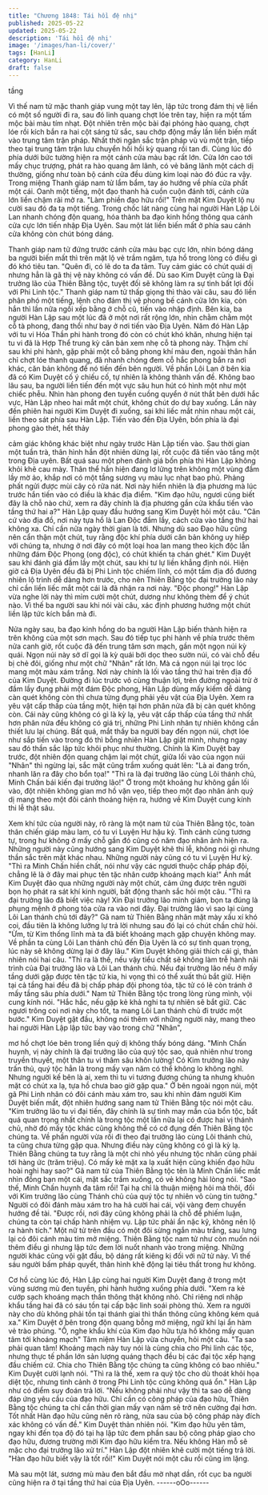 ```yaml
---
title: "Chương 1848: Tái hồi đệ nhị"
published: 2025-05-22
updated: 2025-05-22
description: 'Tái hồi đệ nhị'
image: '/images/han-li/cover/'
tags: [HanLi]
category: HanLi
draft: false
---
```


tầng

Vì thế nam tử mặc thanh giáp vung một tay lên, lập tức trong đám
thị vệ liền có một số người đi ra, sau đó linh quang chợt lóe trên
tay, hiện ra một tấm mộc bài màu tím nhạt.
Đột nhiên trên mộc bài đại phóng hào quang, chợt lóe rồi kích bắn
ra hai cột sáng tử sắc, sau chớp động mấy lần liền biến mất vào
trung tâm trận pháp.
Nhất thời ngân sắc trận pháp vù vù một trận, tiếp theo tại trung
tâm trận lưu chuyển hồi hồi kỳ quang rồi tan đi. Cùng lúc đó phía
dưới bức tường hiện ra một cánh cửa màu bạc rất lớn.
Cửa lớn cao tới mấy chục trượng, phát ra hào quang âm lãnh, có
vẻ băng lãnh một cách dị thường, giống như toàn bộ cánh cửa
đều dùng kim loại nào đó đúc ra vậy.
Trong miệng Thanh giáp nam tử lẩm bẩm, tay áo hướng về phía
cửa phất một cái.
Oanh một tiếng, một đạo thanh hà cuồn cuộn đánh tới, cánh cửa
lớn liền chậm rãi mở ra.
"Làm phiền đạo hữu rồi!" Trên mặt Kim Duyệt lộ nụ cười sau đó
đa tạ một tiếng.
Trong chốc lát nàng cùng hai người Hàn Lập Lôi Lan nhanh
chóng độn quang, hóa thành ba đạo kinh hồng thông qua cánh
cửa cực lớn tiến nhập Địa Uyên.
Sau một lát liền biến mất ở phía sau cánh cửa không còn chút
bóng dáng.

Thanh giáp nam tử đứng trước cánh cửa màu bạc cực lớn, nhìn
bóng dáng ba người biến mất thì trên mặt lộ vẻ trầm ngâm, tựa
hồ trong lòng có điều gì đó khó tiêu tan.
"Quên đi, có lẽ do ta đa tâm. Tuy cảm giác có chút quái dị nhưng
hẳn là gã thị vệ này không có vấn đề. Dù sao Kim Duyệt cũng là
Đại trưởng lão của Thiên Bằng tộc, tuyệt đối sẽ không làm ra sự
tình bất lợi đối với Phi Linh tộc." Thanh giáp nam tử thấp giọng thì
thào vài câu, sau đó liền phân phó một tiếng, lệnh cho đám thị vệ
phong bế cánh cửa lớn kia, còn hắn thì lần nữa ngồi xếp bằng ở
chỗ cũ, tiến vào nhập định.
Bên kia, ba người Hàn Lập sau một lúc đã ở một nơi rất rộng lớn,
nhìn chằm chằm một cỗ tà phong, đang thổi như bay ở nơi tiến
vào Địa Uyên.
Năm đó Hàn Lập với tu vi Hóa Thần phi hành trong đó còn có
chút khó khăn, nhưng hiện tại tu vi đã là Hợp Thể trung kỳ căn
bản xem nhẹ cỗ tà phong này.
Thậm chí sau khi phi hành, gặp phải một cỗ băng phong khí màu
đen, ngoài thân hắn chỉ chợt lóe thanh quang, đã nhanh chóng
đem cỗ hắc phong bắn ra nơi khác, căn bản không để nó tiến đến
bên người.
Về phần Lôi Lan ở bên kia đã có Kim Duyệt cố ý chiếu cố, tự
nhiên là không thành vấn đề.
Không bao lâu sau, ba người liền tiến đến một vực sâu hun hút có
hình một như một chiếc phễu.
Nhìn hàn phong đen tuyền cuồng quyển ở nút thắt bên dưới hắc
vực, Hàn Lập nheo hai mắt một chút, không chút do dự bay
xuống.
Lần này đến phiên hai người Kim Duyệt đi xuống, sai khi liếc mắt
nhìn nhau một cái, liền theo sát phía sau Hàn Lập.
Tiến vào đến Địa Uyên, bốn phía là đại phong gào thét, hết thảy

cảm giác không khác biệt như ngày trước Hàn Lập tiến vào.
Sau thời gian một tuần trà, thân hình hắn đột nhiên dừng lại, rốt
cuộc đã tiến vào tầng một trong Địa uyên.
Bất quá sau một phen đánh giá bốn phía thì Hàn Lập không khỏi
khẽ cau mày.
Thân thể hắn hiện đang lơ lửng trên không một vùng đầm lầy mờ
ảo, khắp nơi có một tầng sương vụ màu lục nhạt bao phủ. Phảng
phất ngửi được mùi cây cỏ rữa nát.
Nơi này hiển nhiên là địa phương mà lúc trước hắn tiến vào có
điều là khác địa điểm.
"Kim đạo hữu, ngươi cũng biết đây là chỗ nào chứ, xem ra đây
chính là địa phương gần cửa khẩu tiến vào tầng thứ hai a?" Hàn
Lập quay đầu hướng sang Kim Duyệt hỏi một câu.
"Căn cứ vào địa đồ, nơi này tựa hồ là Lan Độc đầm lầy, cách cửa
vào tầng thứ hai không xa. Chỉ cần nửa ngày thời gian là tới.
Nhưng dù sao Đạo hữu cũng nên cẩn thận một chút, tuy rằng độc
khí phía dưới căn bản không uy hiếp với chúng ta, nhưng ở nơi
đây có một loại hoa lan mang theo kịch độc lẫn những đám Độc
Phong (ong độc), có chút khiến ta chán ghét." Kim Duyệt sau khi
đánh giá đầm lầy một chút, sau khi tư lự liền khẳng định nói.
Hiện giờ cả Địa Uyên đều đã bị Phi Linh tộc chiếm lĩnh, có một
tấm địa đồ đương nhiên lộ trình dễ dàng hơn trước, cho nên
Thiên Bằng tộc đại trưởng lão này chỉ cần liền liếc mắt một cái là
đã nhận ra nơi này.
"Độc phong!"
Hàn Lập vừa nghe lời này thì mỉm cười một chút, dương như
không thèm để ý chút nào.
Vì thế ba người sau khi nói vài câu, xác định phương hướng một
chút liền lập tức kích bắn mà đi.

Nửa ngày sau, ba đạo kinh hồng do ba người Hàn Lập biến thành
hiện ra trên không của một sơn mạch. Sau đó tiếp tục phi hành về
phía trước thêm nửa canh giờ, rốt cuộc đã đến trung tâm sơn
mạch, gần một ngọn núi kỳ quái.
Ngọn núi này sở dĩ gọi là kỳ quái bởi dọc theo sườn núi, có vài
chỗ đều bị chẻ đôi, giống như một chữ "Nhân" rất lớn. Mà cả
ngọn núi lại trọc lóc mang một màu xám trắng.
Nơi này chính là lối vào tầng thứ hai trên địa đồ của Kim Duyệt.
Đường đi lúc trước vô cùng thuận lợi, trên đường ngoài trừ ở
đầm lầy đụng phải một đám Độc phong, Hàn Lập dùng mấy kiếm
dễ dàng càn quét không còn thì chưa từng đụng phải yêu vật của
Địa Uyên.
Xem ra yêu vật cấp thấp của tầng một, hiện tại hơn phân nửa đã
bị càn quét không còn.
Cái này cũng không có gì là kỳ lạ, yêu vật cấp thấp của tầng thứ
nhất hơn phân nửa đều không có giá trị, những Phi Linh nhân tự
nhiên không cần thiết lưu lại chúng.
Bất quá, mắt thấy ba người bay đến ngọn núi, chợt lóe như sắp
tiến vào trong đó thì bỗng nhiên Hàn Lập giật mình, nhưng ngay
sau đó thần sắc lập tức khôi phục như thường.
Chính là Kim Duyệt bay trước, đột nhiên độn quang chậm lại một
chút, giữa lối vào của ngọn núi "Nhân" thì ngừng lại, sắc mặt cũng
trầm xuống quát lên:
"Là ai đang trốn, nhanh lăn ra đây cho bổn tọa!"
"Thì ra là đại trưởng lão cùng Lôi thánh chủ, Minh Chấn bái kiến
đại trưởng lão!"
Ở trong một khoảng hư không gần lối vào, đột nhiên không gian
mơ hồ vặn vẹo, tiếp theo một đạo nhân ảnh quỷ dị mang theo một
đôi cánh thoáng hiện ra, hướng về Kim Duyệt cung kính thi lễ thật
sâu.

Xem khí tức của người này, rõ ràng là một nam tử của Thiên
Bằng tộc, toàn thân chiến giáp màu lam, có tu vi Luyện Hư hậu
kỳ.
Tình cảnh cũng tương tự, trong hư không ở mấy chỗ gần đó cũng
có năm đạo nhân ảnh hiện ra. Những người này cũng hướng
sang Kim Duyệt khẽ thi lễ, không nói gì nhưng thần sắc trên mặt
khác nhau.
Những người này cũng có tu vi Luyện Hư kỳ.
"Thì ra Minh Chấn hiền chất, nói như vậy các ngươi thuộc chấp
pháp đội, chẳng lẽ là ở đây mai phục tên tặc nhân cướp khoáng
mạch kia!" Ánh mắt Kim Duyệt đảo qua những người này một
chút, cảm ứng được trên người bọn họ phát ra sát khí kinh người,
bất động thanh sắc hỏi một câu.
"Thì ra đại trưởng lão đã biết việc này! Xin Đại trưởng lão minh
giám, bọn ta đúng là phụng mệnh ở phong tỏa cửa ra vào nơi đây.
Đại trưởng lão vì sao lại cùng Lôi Lan thánh chủ tới đây?" Gã nam
tử Thiên Bằng nhân mặt mày xấu xí khó coi, đầu tiên là không
lưỡng lự trả lời nhưng sau đó lại có chút chần chừ hỏi.
"Ừm, từ Kim thống lĩnh mà ta đã biết khoáng mạch gặp chuyện
không may. Về phần ta cùng Lôi Lan thánh chủ đến Địa Uyên là
có sự tình quan trọng, lúc này sẽ không dừng lại ở đây lâu." Kim
Duyệt không giải thích cái gì, thản nhiên nói hai câu.
"Thì ra là thế, nếu vậy tiểu chất sẽ không làm trễ hành nãi trình
của Đại trưởng lão và Lôi Lan thánh chủ. Nếu đại trưởng lão nếu
ở mấy tầng dưới gặp được tên tặc tử kia, hi vọng thì có thể xuất
thủ bắt giữ. Hiện tại cả tầng hai đều đã bị chấp pháp đội phong
tỏa, tặc tử có lẽ còn tránh ở mấy tầng sâu phía dưới." Nam tử
Thiên Bằng tộc trong lòng rùng mình, vội cung kính nói.
"Hắc hắc, nếu gặp kẻ khả nghi ta tự nhiên sẽ bắt giữ. Các ngươi
trông coi nơi này cho tốt, ta mang Lôi Lan thánh chủ đi trước một
bước." Kim Duyệt gật đầu, không nói thêm với những người này,
mang theo hai người Hàn Lập lập tức bay vào trong chữ "Nhân",

mơ hồ chợt lóe bên trong liền quỷ dị không thấy bóng dáng.
"Minh Chấn huynh, vị này chính là đại trưởng lão của quý tộc sao,
quả nhiên như trong truyền thuyết, một thân tu vi thâm sâu khôn
lường! Có Kim trưởng lão này trấn thủ, quý tộc hẳn là trong mấy
vạn năm có thể không lo không nghĩ. Nhưng người kế bên là ai,
xem thì tu vi tương đương chúng ta nhưng khuôn mặt có chút xa
lạ, tựa hồ chưa bao giờ gặp qua." Ở bên ngoài ngọn núi, một gã
Phi Linh nhân có đôi cánh màu xám tro, sau khi nhìn đám người
Kim Duyệt biến mất, đột nhiên hướng sang nam tử Thiên Bằng
tộc nói một câu.
"Kim trưởng lão tu vi đại tiến, đây chính là sự tình may mắn của
bổn tộc, bất quá quan trọng nhất chính là trong tộc một lần nữa lại
có được hai vị thánh chủ, nhờ đó mấy tộc khác cũng không thể có
cớ đụng đến Thiên Bằng tộc chúng ta. Về phần người vừa rồi đi
theo đại trưởng lão cùng Lôi thánh chủ, ta cũng chưa từng gặp
qua. Nhưng điều này cũng không có gì là kỳ lạ. Thiên Bằng chúng
ta tuy rằng là một chi nhỏ yếu nhưng tộc nhân cũng phải tới hàng
ức (trăm triệu). Có mấy kẻ mặt xa lạ xuất hiện cũng khiến đạo
hữu hoài nghi hay sao?" Gã nam tử của Thiên Bằng tộc tên là
Minh Chấn liếc mắt nhìn đồng bạn một cái, mặt sắc trầm xuống,
có vẻ không hài lòng nói.
"Sao thế, Minh Chấn huynh đa tâm rồi! Tại hạ chỉ là thuận miệng
hỏi mà thôi, đối với Kim trưởng lão cùng Thánh chủ của quý tộc tự
nhiên vô cùng tin tưởng." Người có đôi đánh màu xám tro ha hả
cười hai cái, vội vàng đem chuyển hướng đề tài.
"Được rồi, nơi đây cũng không phải là chỗ để phiếm luận, chúng
ta còn tại chấp hành nhiệm vụ. Lập tức phải ẩn nặc kỹ, không nên
lộ ra hành tích." Một nữ tử trên đầu có một đôi sừng ngắn màu
trắng, sau lưng lại có đôi cánh màu tím mở miệng.
Thiên Bằng tộc nam tử như còn muốn nói thêm điều gì nhưng lập
tức đem lời nuốt nhanh vào trong miệng. Những người khác cũng
vội gật đầu, bộ dáng rất kiêng kị đối với nữ tử này.
Vì thế sáu người bấm pháp quyết, thân hình khẽ động lại tiêu thất
trong hư không.

Cơ hồ cùng lúc đó, Hàn Lập cùng hai người Kim Duyệt đang ở
trong một vùng sương mù đen tuyền, phi hành hướng xuống phía
dưới.
"Xem ra kẻ cướp sạch khoáng mạch thần thông thật không nhỏ.
Chỉ riêng nơi nhập khẩu tầng hai đã có sáu tồn tại cấp bậc linh
soái phòng thủ. Xem ra người này cho dù không phải tồn tại thánh
giai thì thần thông cũng không kém quá xa." Kim Duyệt ở bên
trong độn quang bỗng mở miệng, ngữ khí lại ẩn hàm vẻ trào
phúng.
"Ồ, nghe khẩu khí của Kim đạo hữu tựa hồ không mấy quan tâm
tới khoáng mạch" Tâm niệm Hàn Lập vừa chuyển, hỏi một câu.
"Ta sao phải quan tâm! Khoáng mạch này tuy nói là cùng chia cho
Phi linh các tộc, nhưng thực tế phần lớn sản lượng quáng thạch
đều bị các đại tộc xếp hạng đầu chiếm cứ. Chia cho Thiên Bằng
tộc chúng ta cũng không có bao nhiêu." Kim Duyệt cười lạnh nói.
"Thì ra là thế, xem ra quý tộc cho dù thoát khỏi họa diệt tộc,
nhưng tình cảnh ở trong Phi Linh tộc cũng không quá ổn." Hàn
Lập như có điểm suy đoán trả lời.
"Nếu không phải như vậy thì ta sao dễ dàng đáp ứng yêu cầu của
đạo hữu. Chỉ cần có công pháp của đạo hữu, Thiên Bằng tộc
chúng ta chỉ cần thời gian mấy vạn năm sẽ trở nên cường đại
hơn. Tốt nhất Hàn đạo hữu cũng nên rõ ràng, nửa sau của bộ
công pháp này đích xác không có vấn đề." Kim Duyệt thản nhiên
nói.
"Kim đạo hữu yên tâm, ngay khi đến tọa độ đó tại hạ lập tức đem
phần sau bộ công pháp giao cho đạo hữu, đương trường mời Kim
đạo hữu kiểm tra. Nếu không Hàn mỗ sẽ mặc cho đại trưởng lão
xử trí." Hàn Lập đột nhiên khẽ cười một tiếng trả lời.
"Hàn đạo hữu biết vậy là tốt rồi!" Kim Duyệt nói một câu rồi cũng
im lặng.

Mà sau một lát, sương mù màu đen bắt đầu mờ nhạt dần, rốt cục
ba người cũng hiện ra ở tại tầng thứ hai của Địa Uyên.
------oOo------
